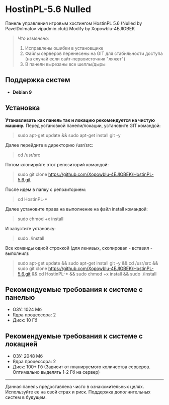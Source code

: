 # HostinPL-5.6 Nulled
Панель управления игровым хостингом HostinPL 5.6 (Nulled by PavelDolmatov vipadmin.club)
Modify by Xopowblu-4EJlOBEK
> *Что изменено:*
> 1. Исправлены ошибки в установщике
> 2. Файлы серверов перенесены на GIT для стабильности доступа (на случай если сайт-первоисточник "ляжет")
> 3. В панели вырезаны все шеллы/дыры

## Поддержка систем
+ **Debian 9**
 
## Установка
**Утанавливать как панель так и локацию рекомендуется на чистую машину.**
Перед установкой панели/локации, установите GIT командой:
> sudo apt-get update && sudo apt-get install git -y

Далее перейдите в директорию /usr/src:
> cd /usr/src

Потом клонируйте этот репозиторий командой:
> sudo git clone https://github.com/Xopowblu-4EJlOBEK/HostinPL-5.6.git

После идем в папку с репозиторием:
> cd HostinPL-*

Далее установите права на выполнение на файл install командой:
> sudo chmod +x install

И запустите установку:
> sudo ./install

Все команды одной строккой (для ленивых, скопировал - вставил - выполнил):
> sudo apt-get update && sudo apt-get install git -y && cd /usr/src && sudo git clone https://github.com/Xopowblu-4EJlOBEK/HostinPL-5.6.git && cd HostinPL-* && sudo chmod +x install && sudo ./install

## Рекомендуемые требования к системе с панелью
+ ОЗУ: 1024 Мб
+ Ядра процессора: 2
+ Диск: 10 Гб

## Рекомендуемые требования к системе с локацией
+ ОЗУ: 2048 Мб
+ Ядра процессора: 2
+ Диск: 100+ Гб (Зависит от планируемого количества серверов. Оптимально выделять 1-2 Гб на сервер)
---
Данная панель предоставлена чисто в ознакомительных целях. Используйте ее на свой страх и риск. Поддержка дополнительных систем в будущем.
